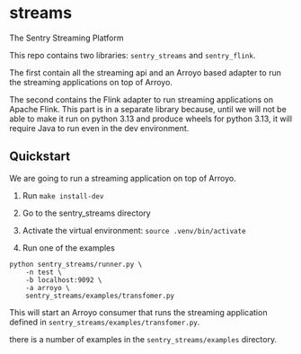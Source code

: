 # streams

The Sentry Streaming Platform

This repo contains two libraries: `sentry_streams` and `sentry_flink`.

The first contain all the streaming api and an Arroyo based adapter to run
the streaming applications on top of Arroyo.

The second contains the Flink adapter to run streaming applications on
Apache Flink. This part is in a separate library because, until we will not
be able to make it run on python 3.13 and produce wheels for python 3.13,
it will require Java to run even in the dev environment.

## Quickstart

We are going to run a streaming application on top of Arroyo.

1. Run `make install-dev`

2. Go to the sentry_streams directory

3. Activate the virtual environment: `source .venv/bin/activate`

4. Run one of the examples

```
python sentry_streams/runner.py \
    -n test \
    -b localhost:9092 \
    -a arroyo \
    sentry_streams/examples/transfomer.py
```

This will start an Arroyo consumer that runs the streaming application defined
in `sentry_streams/examples/transfomer.py`.

there is a number of examples in the `sentry_streams/examples` directory.
